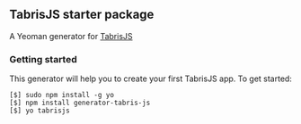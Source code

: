 ## TabrisJS starter package

A Yeoman generator for [TabrisJS](https://tabrisjs.com/)

### Getting started
This generator will help you to create your first TabrisJS app. To get
started:
```
[$] sudo npm install -g yo
[$] npm install generator-tabris-js
[$] yo tabrisjs
```
